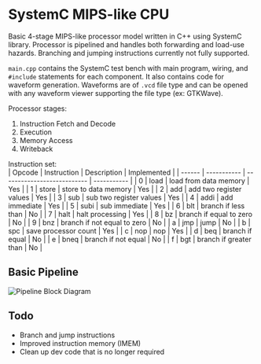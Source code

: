 # **SystemC MIPS-like CPU**

Basic 4-stage MIPS-like processor model written in C++ using SystemC library. Processor is pipelined and handles both forwarding and load-use hazards. Branching and jumping instructions currently not fully supported. 

```main.cpp``` contains the SystemC test bench with main program, wiring, and ```#include``` statements for each component. It also contains code for waveform generation. Waveforms are of ```.vcd``` file type and can be opened with any waveform viewer supporting the file type (ex: GTKWave).  

Processor stages:  
1. Instruction Fetch and Decode
2. Execution
3. Memory Access
4. Writeback

Instruction set:  
| Opcode | Instruction | Description                 | Implemented |
| ------ | ----------- | --------------------------- | ----------- |
| 0      | load        | load from data memory       | Yes         |
| 1      | store       | store to data memory        | Yes         |
| 2      | add         | add two register values     | Yes         |
| 3      | sub         | sub two register values     | Yes         |
| 4      | addi        | add immediate               | Yes         |
| 5      | subi        | sub immediate               | Yes         |
| 6      | blt         | branch if less than         | No          |
| 7      | halt        | halt processing             | Yes         |
| 8      | bz          | branch if equal to zero     | No          |
| 9      | bnz         | branch if not equal to zero | No          |
| a      | jmp         | jump                        | No          |
| b      | spc         | save processor count        | Yes         |
| c      | nop         | nop                         | Yes         |
| d      | beq         | branch if equal             | No          |
| e      | bneq        | branch if not equal         | No          |
| f      | bgt         | branch if greater than      | No          |

## Basic Pipeline
![Pipeline Block Diagram](./.assets/cpuPipeline.png)

## Todo
- Branch and jump instructions
- Improved instruction memory (IMEM)
- Clean up dev code that is no longer required
